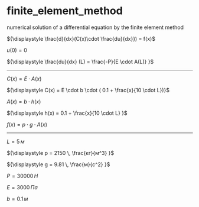 # finite_element_method
numerical solution of a differential equation by the finite element method

${\displaystyle \frac{d}{dx}(C(x)\cdot \frac{du}{dx}}) = f(x)$

${\displaystyle u(0) = 0 }$

${\displaystyle \frac{du}{dx} (L) =  \frac{-P}{E \cdot A(L)} }$

---

${\displaystyle   C(x) = E \cdot A(x)}$

${\displaystyle   C(x) = E \cdot  b \cdot ( 0.1 + \frac{x}{10 \cdot L})}$

${\displaystyle A(x) = b \cdot h(x) }$

${\displaystyle h(x) = 0.1 + \frac{x}{10 \cdot L} }$

${\displaystyle f(x) = p \cdot g \cdot A(x) }$

---

${\displaystyle L = 5 \, м }$

${\displaystyle p = 2150 \, \frac{кг}{м^3} }$

${\displaystyle g = 9.81 \, \frac{м}{с^2} }$

${\displaystyle P = 30000 \, Н }$

${\displaystyle E = 3000 \, Па }$

${\displaystyle b = 0.1 \, м }$
